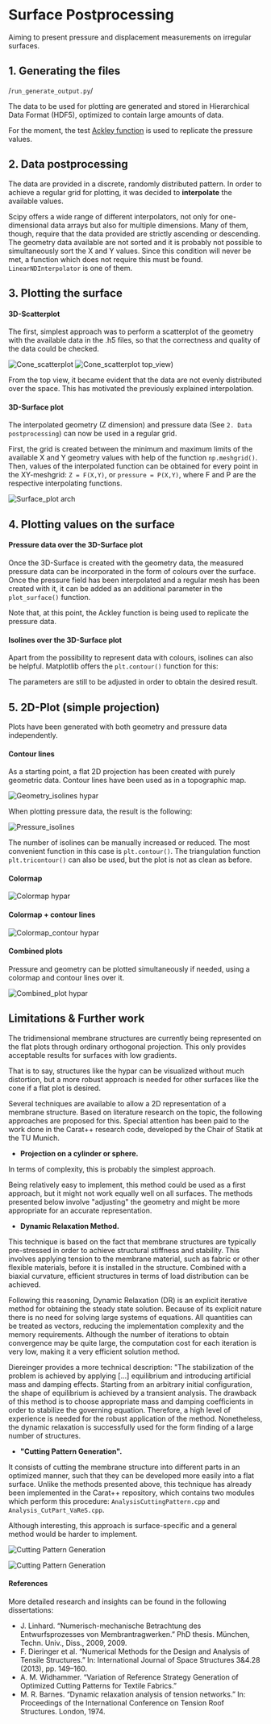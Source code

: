 # Surface Postprocessing
Aiming to present pressure and displacement measurements on irregular surfaces.

## 1. Generating the files
/`run_generate_output.py`/

The data to be used for plotting are generated and stored in Hierarchical Data Format (HDF5), optimized to contain large amounts of data.

For the moment, the test [Ackley function](https://en.wikipedia.org/wiki/Test_functions_for_optimization) is used to replicate the pressure values.

## 2. Data postprocessing
The data are provided in a discrete, randomly distributed pattern. In order to achieve a regular grid for plotting, it was decided to **interpolate** the available values.

Scipy offers a wide range of different interpolators, not only for one-dimensional data arrays but also for multiple dimensions. Many of them, though, require that the data provided are strictly ascending or descending. The geometry data available are not sorted and it is probably not possible to simultaneously sort the X and Y values. Since this condition will never be met, a function which does not require this must be found. `LinearNDInterpolator` is one of them.

## 3. Plotting the surface
#### 3D-Scatterplot
The first, simplest approach was to perform a scatterplot of the geometry with the available data in the .h5 files, so that the correctness and quality of the data could be checked.

![Cone_scatterplot](Plots/07-07/Scatterplot_cone.png)
![Cone_scatterplot top_view)](Plots/07-07/Scatterplot_cone2.png)

From the top view, it became evident that the data are not evenly distributed over the space. This has motivated the previously explained interpolation.

#### 3D-Surface plot
The interpolated geometry (Z dimension) and pressure data (See `2. Data postprocessing`) can now be used in a regular grid. 

First, the grid is created between the minimum and maximum limits of the available X and Y geometry values with help of the function `np.meshgrid()`. Then, values of the interpolated function can be obtained for every point in the XY-meshgrid: `Z = F(X,Y)`, or `pressure = P(X,Y)`, where F and P are the respective interpolating functions.

![Surface_plot arch](Plots/07-07/Figure_1(arch).png)


## 4. Plotting values on the surface
#### Pressure data over the 3D-Surface plot
Once the 3D-Surface is created with the geometry data, the measured pressure data can be incorporated in the form of colours over the surface. Once the pressure field has been interpolated and a regular mesh has been created with it, it can be added as an additional parameter in the `plot_surface()` function.


Note that, at this point, the Ackley function is being used to replicate the pressure data.

#### Isolines over the 3D-Surface plot
Apart from the possibility to represent data with colours, isolines can also be helpful. Matplotlib offers the `plt.contour()` function for this:

The parameters are still to be adjusted in order to obtain the desired result.


## 5. 2D-Plot (simple projection)
Plots have been generated with both geometry and pressure data independently.

#### Contour lines
As a starting point, a flat 2D projection has been created with purely geometric data. Contour lines have been used as in a topographic map.

![Geometry_isolines hypar](Plots/13-07/Figure_4.png)

When plotting pressure data, the result is the following:

![Pressure_isolines](Plots/13-07/Figure_7.png)

The number of isolines can be manually increased or reduced. The most convenient function in this case is `plt.contour()`. The triangulation function `plt.tricontour()` can also be used, but the plot is not as clean as before.

#### Colormap

![Colormap hypar](Plots/13-07/Figure_8.png)

#### Colormap + contour lines

![Colormap_contour hypar](Plots/13-07/Figure_9.png)

#### Combined plots
Pressure and geometry can be plotted simultaneously if needed, using a colormap and contour lines over it.

![Combined_plot hypar](Plots/13-07/Figure_10.png)


## Limitations & Further work

The tridimensional membrane structures are currently being represented on the flat plots through ordinary orthogonal projection. This only provides acceptable results for surfaces with low gradients. 

That is to say, structures like the hypar can be visualized without much distortion, but a more robust approach is needed for other surfaces like the cone if a flat plot is desired.

Several techniques are available to allow a 2D representation of a membrane structure. Based on literature research on the topic, the following approaches are proposed for this. Special attention has been paid to the work done in the Carat++ research code, developed by the Chair of Statik at the TU Munich.

- **Projection on a cylinder or sphere.**

In terms of complexity, this is probably the simplest approach. 

Being relatively easy to implement, this method could be used as a first approach, but it might not work equally well on all surfaces. The methods presented below involve "adjusting" the geometry and might be more appropriate for an accurate representation. 

- **Dynamic Relaxation Method.**

This technique is based on the fact that membrane structures are typically pre-stressed in order to achieve structural stiffness and stability.
This involves applying tension to the membrane material, such as fabric or other flexible materials, before it is installed in the structure.
Combined with a biaxial curvature, efficient structures in terms of load distribution can be achieved.

Following this reasoning, Dynamic Relaxation (DR) is an explicit iterative method for obtaining the steady state solution. Because of its explicit nature there is no need for solving large systems of equations. All quantities can be treated as vectors, reducing the implementation complexity and the memory requirements. Although the number of iterations to obtain convergence may be quite large, the computation cost for each iteration is very low, making it a very efficient solution method.

Diereinger provides a more technical description: "The stabilization of the problem is achieved by applying [...] equilibrium and introducing artificial mass and damping effects. 
Starting from an arbitrary initial configuration, the shape of equilibrium is achieved by a transient analysis. The drawback of this method is to choose appropriate mass and damping coefficients in order to stabilize the governing equation. Therefore, a high level of experience is needed for the robust application of the method. Nonetheless, the dynamic relaxation is successfully used for the form finding of a large number of structures.


- **"Cutting Pattern Generation".**

It consists of cutting the membrane structure into different parts in an optimized manner, such that they can be developed more easily into a flat surface.
Unlike the methods presented above, this technique has already been implemented in the Carat++ repository, which contains two modules which perform this procedure: `AnalysisCuttingPattern.cpp` and `Analysis_CutPart_VaReS.cpp`.

Although interesting, this approach is surface-specific and a general method would be harder to implement.

![Cutting Pattern Generation](CuttingPatternGeneration3.jpg)

![Cutting Pattern Generation](CuttingPatternGeneration.png)

#### References

More detailed research and insights can be found in the following dissertations:

- J. Linhard. “Numerisch-mechanische Betrachtung des Entwurfsprozesses von Membrantragwerken.” PhD thesis. München, Techn. Univ., Diss., 2009, 2009.
- F. Dieringer et al. “Numerical Methods for the Design and Analysis of Tensile Structures.” In: International Journal of Space Structures 3&4.28 (2013), pp. 149–160.
- A. M. Widhammer. “Variation of Reference Strategy Generation of Optimized Cutting Patterns for Textile Fabrics.”
- M. R. Barnes. “Dynamic relaxation analysis of tension networks.” In: Proceedings of the International Conference on Tension Roof Structures. London, 1974.
 
